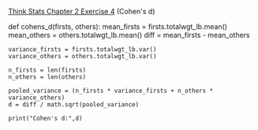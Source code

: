[Think Stats Chapter 2 Exercise 4](http://greenteapress.com/thinkstats2/html/thinkstats2003.html#toc24) (Cohen's d)


def cohens_d(firsts, others):
    mean_firsts = firsts.totalwgt_lb.mean()
    mean_others = others.totalwgt_lb.mean()
    diff = mean_firsts - mean_others
    
    variance_firsts = firsts.totalwgt_lb.var()
    variance_others = others.totalwgt_lb.var()
    
    n_firsts = len(firsts)
    n_others = len(others)
    
    pooled_variance = (n_firsts * variance_firsts + n_others * variance_others)
    d = diff / math.sqrt(pooled_variance)
    
    print("Cohen's d:",d)

